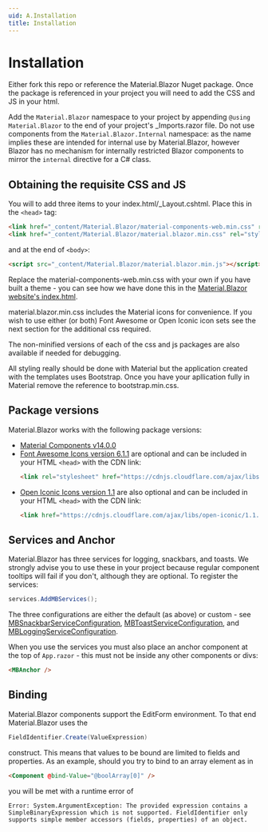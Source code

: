 ```yaml
---
uid: A.Installation
title: Installation
---
```

# Installation

Either fork this repo or reference the Material.Blazor Nuget package. Once the package is referenced in your project you will need to add the CSS and JS in your html.

Add the `Material.Blazor` namespace to your project by appending `@using Material.Blazor` to the end of your project's _Imports.razor file. Do not use components from the `Material.Blazor.Internal` namespace: as the name
implies these are intended for internal use by Material.Blazor, however Blazor has no mechanism for internally restricted Blazor components to mirror the `internal` directive for a C# class.

## Obtaining the requisite CSS and JS

You will to add three items to your index.html/_Layout.cshtml. Place this in the `<head>` tag:

```html
<link href="_content/Material.Blazor/material-components-web.min.css" rel="stylesheet" />
<link href="_content/Material.Blazor/material.blazor.min.css" rel="stylesheet" />
```

and at the end of `<body>`:

```html
<script src="_content/Material.Blazor/material.blazor.min.js"></script>
```

 Replace the material-components-web.min.css with your own
if you have built a theme - you can see how we have done this in the [Material.Blazor website's index.html](https://github.com/Material-Blazor/Material.Blazor/blob/main/Material.Blazor.Website.WebAssembly/wwwroot/index.html#L14).

material.blazor.min.css includes the Material icons for convenience. If you wish to use either (or both) Font Awesome or Open Iconic icon sets see the next section for the additional css required.

The non-minified versions of each of the css and js packages are also available if needed for debugging.

All styling really should be done with Material but the application created with the templates uses Bootstrap. Once you have your apllication fully in Material remove the reference to bootstrap.min.css.


## Package versions

Material.Blazor works with the following package versions:

- [Material Components v14.0.0](https://github.com/material-components/material-components-web/blob/master/CHANGELOG.md#1200-2021-07-27)
- [Font Awesome Icons version 6.1.1](https://fontawesome.com/changelog/latest) are optional and can be included in your HTML `<head>` with the CDN link:
    ```html
    <link rel="stylesheet" href="https://cdnjs.cloudflare.com/ajax/libs/font-awesome/6.1.1/css/all.min.css" />
    ```
- [Open Iconic Icons version 1.1](https://useiconic.com/open) are also optional and can be included in your HTML `<head>` with the CDN link:
    ```html
    <link href="https://cdnjs.cloudflare.com/ajax/libs/open-iconic/1.1.1/font/css/open-iconic.min.css" crossorigin="anonymous" rel="stylesheet" />
    ```

## Services and Anchor

Material.Blazor has three services for logging, snackbars, and toasts. We strongly advise you to use these in your project
because regular component tooltips will fail if you don't, although they are optional. To register the services:

```csharp
services.AddMBServices();
```

The three configurations are either the default (as above) or custom - 
see [MBSnackbarServiceConfiguration](xref:Material.Blazor.MBSnackbarServiceConfiguration),
[MBToastServiceConfiguration](xref:Material.Blazor.MBToastServiceConfiguration),
and [MBLoggingServiceConfiguration](xref:Material.Blazor.MBLoggingServiceConfiguration).

When you use the services you must also place an anchor component at the top of `App.razor` - this must not be inside any other components or divs:

```html
<MBAnchor />
```

## Binding

Material.Blazor components support the EditForm environment. To that end Material.Blazor uses the 

```csharp
FieldIdentifier.Create(ValueExpression) 
```

construct. This means that values to be bound are limited to fields and properties. As an example, should you try to bind to an array element as in

```html
<Component @bind-Value="@boolArray[0]" />
```

you will be met with a runtime error of

`Error: System.ArgumentException: The provided expression contains a SimpleBinaryExpression which is not supported. FieldIdentifier only supports simple member accessors (fields, properties) of an object.`

